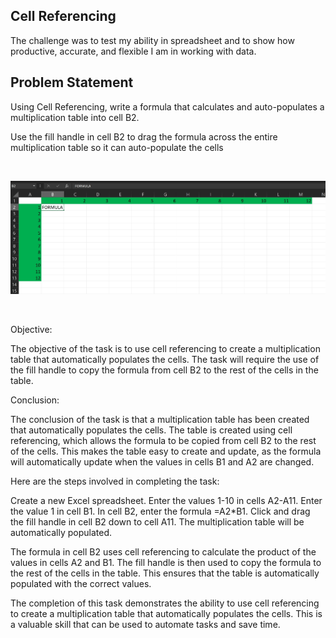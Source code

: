 ## Cell Referencing
The challenge was to test my ability in spreadsheet and to show how productive, accurate, and flexible I am in working with data.

## Problem Statement
Using Cell Referencing, write a formula that calculates and auto-populates a multiplication table into cell B2.

Use the fill handle in cell B2 to drag the formula across the entire multiplication table so it can auto-populate the cells

<br>

<p align="center">
  <img src="Level_1_DASL1_Image.jpg">
  <br>
</p>

<br>

Objective:

The objective of the task is to use cell referencing to create a multiplication table that automatically populates the cells. The task will require the use of the fill handle to copy the formula from cell B2 to the rest of the cells in the table.

Conclusion:

The conclusion of the task is that a multiplication table has been created that automatically populates the cells. The table is created using cell referencing, which allows the formula to be copied from cell B2 to the rest of the cells. This makes the table easy to create and update, as the formula will automatically update when the values in cells B1 and A2 are changed.

Here are the steps involved in completing the task:

Create a new Excel spreadsheet.
Enter the values 1-10 in cells A2-A11.
Enter the value 1 in cell B1.
In cell B2, enter the formula =A2*B1.
Click and drag the fill handle in cell B2 down to cell A11.
The multiplication table will be automatically populated.

The formula in cell B2 uses cell referencing to calculate the product of the values in cells A2 and B1. The fill handle is then used to copy the formula to the rest of the cells in the table. This ensures that the table is automatically populated with the correct values.

The completion of this task demonstrates the ability to use cell referencing to create a multiplication table that automatically populates the cells. This is a valuable skill that can be used to automate tasks and save time.
